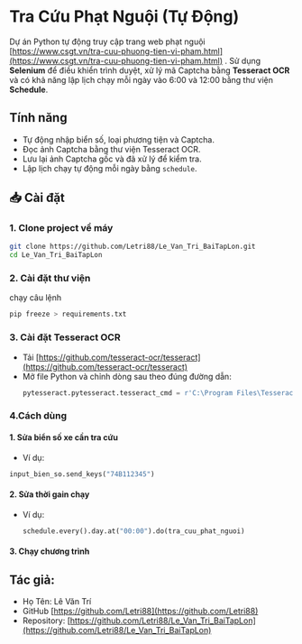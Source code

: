 # Tra Cứu Phạt Nguội (Tự Động)

Dự án Python tự động truy cập trang web phạt nguội [https://www.csgt.vn/tra-cuu-phuong-tien-vi-pham.html](https://www.csgt.vn/tra-cuu-phuong-tien-vi-pham.html)
. Sử dụng **Selenium** để điều khiển trình duyệt, xử lý mã Captcha bằng **Tesseract OCR** và có khả năng lập lịch chạy mỗi ngày vào 6:00 và 12:00 bằng thư viện **Schedule**.
## Tính năng
- Tự động nhập biển số, loại phương tiện và Captcha.
- Đọc ảnh Captcha bằng thư viện Tesseract OCR.
- Lưu lại ảnh Captcha gốc và đã xử lý để kiểm tra.
- Lập lịch chạy tự động mỗi ngày bằng `schedule`.
## 📥 Cài đặt

### 1. Clone project về máy
```bash
git clone https://github.com/Letri88/Le_Van_Tri_BaiTapLon.git
cd Le_Van_Tri_BaiTapLon
```
### 2. Cài đặt thư viện
chạy câu lệnh
```bash
pip freeze > requirements.txt
```
### 3. Cài đặt Tesseract OCR
- Tải [https://github.com/tesseract-ocr/tesseract](https://github.com/tesseract-ocr/tesseract)
- Mở file Python và chỉnh dòng sau theo đúng đường dẫn:
  ```py
  pytesseract.pytesseract.tesseract_cmd = r'C:\Program Files\Tesseract-OCR\tesseract.exe'
  ```
### 4.Cách dùng 
#### 1. Sửa biển số xe cần tra cứu
- Ví dụ:
```py
input_bien_so.send_keys("74B112345")
```
#### 2. Sửa thời gain chạy 
- Ví dụ:
  ```py
  schedule.every().day.at("00:00").do(tra_cuu_phat_nguoi)
  ```
#### 3. Chạy chương trình
## Tác giả:
- Họ Tên: Lê Văn Trí
- GitHub
  [https://github.com/Letri88](https://github.com/Letri88)
- Repository:
  [https://github.com/Letri88/Le_Van_Tri_BaiTapLon](https://github.com/Letri88/Le_Van_Tri_BaiTapLon)


